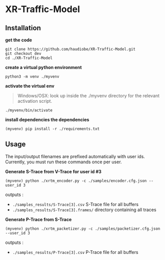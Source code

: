 # XR-Traffic-Model


## Installation

**get the code**
```
git clone https://github.com/haudiobe/XR-Traffic-Model.git
git checkout dev 
cd ./XR-Traffic-Model
```

**create a virtual python environment**
```
python3 -m venv ./myvenv
```

**activate the virtual env**
> Windows/OSX: look up inside the ./myvenv directory for the relevant activation script.
```
./myvenv/bin/activate 
```

**install dependencies the dependencies**
```
(myvenv) pip install -r ./requirements.txt
```

## Usage

The input/output filenames are prefixed automatically with user ids. Currently, you must run these commands once per user.

**Generate S-Trace from V-Trace for user id #3**
```
(myvenv) python ./xrtm_encoder.py -c ./samples/encoder.cfg.json --user_id 3
```
outputs :
* `./samples_results/S-Trace[3].csv` S-Trace file for all buffers
* `./samples_results/S-Trace[3].frames/` directory containing all traces


**Generate P-Trace from S-Trace**
```
(myvenv) python ./xrtm_packetizer.py -c ./samples/packetizer.cfg.json --user_id 3
```
outputs :
* `./samples_results/P-Trace[3].csv` P-Trace file for all buffers




